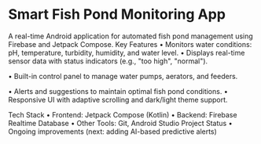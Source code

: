 # Smart Fish Pond Monitoring App
A real-time Android application for automated fish pond management using Firebase and Jetpack Compose.
Key Features
•	Monitors water conditions: pH, temperature, turbidity, humidity, and water level.
•	Displays real-time sensor data with status indicators (e.g., "too high", "normal").

•	Built-in control panel to manage water pumps, aerators, and feeders.

•	Alerts and suggestions to maintain optimal fish pond conditions.
•	Responsive UI with adaptive scrolling and dark/light theme support.

Tech Stack
•	Frontend: Jetpack Compose (Kotlin)
•	Backend: Firebase Realtime Database
•	Other Tools: Git, Android Studio
Project Status
•	Ongoing improvements (next: adding AI-based predictive alerts)
